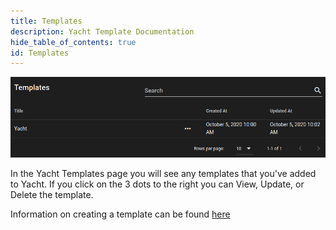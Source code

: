 ```yaml
---
title: Templates
description: Yacht Template Documentation
hide_table_of_contents: true
id: Templates
---
```


![Yacht Templates](Images/Yacht-Templates.png)


In the Yacht Templates page you will see any templates that you've added to Yacht. If you click on the 3 dots to the right you can View, Update, or Delete the template.

Information on creating a template can be found [here](../Templates/templates.md)